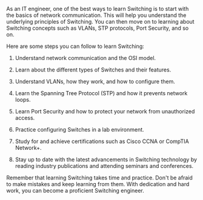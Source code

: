 As an IT engineer, one of the best ways to learn Switching is to start with the basics of network communication. This will help you understand the underlying principles of Switching. You can then move on to learning about Switching concepts such as VLANs, STP protocols, Port Security, and so on.

Here are some steps you can follow to learn Switching:

1. Understand network communication and the OSI model.

2. Learn about the different types of Switches and their features.

3. Understand VLANs, how they work, and how to configure them.

4. Learn the Spanning Tree Protocol (STP) and how it prevents network loops.

5. Learn Port Security and how to protect your network from unauthorized access.

6. Practice configuring Switches in a lab environment.

7. Study for and achieve certifications such as Cisco CCNA or CompTIA Network+.

8. Stay up to date with the latest advancements in Switching technology by reading industry publications and attending seminars and conferences.

Remember that learning Switching takes time and practice. Don't be afraid to make mistakes and keep learning from them. With dedication and hard work, you can become a proficient Switching engineer.
